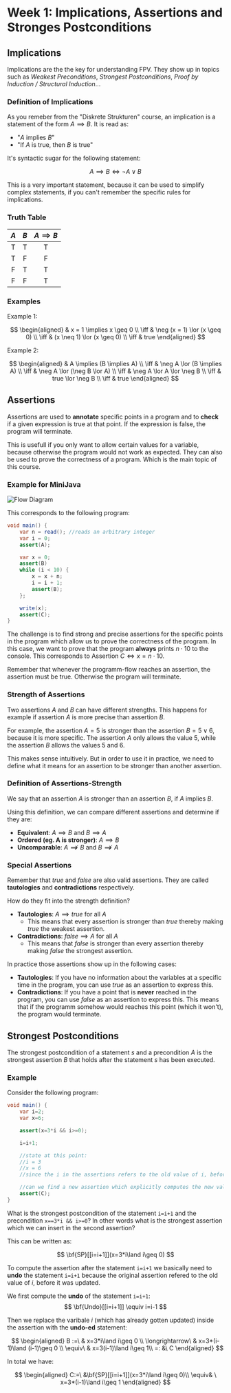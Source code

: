 # Week 1: Implications, Assertions and Stronges Postconditions

## Implications

Implications are the the key for understanding FPV. They show up in topics such as *Weakest Preconditions*, *Strongest Postconditions*, *Proof by Induction / Structural Induction*...

### Definition of Implications

As you remeber from the "Diskrete Strukturen" course, an implication is a statement of the form $A \implies B$. It is read as:

+ "$A$ implies $B$"
+ "If $A$ is true, then $B$ is true"

It's syntactic sugar for the following statement:

$$
A \implies B \iff \neg A \lor B
$$

This is a very important statement, because it can be used to simplify complex statements, if you can't remember the specific rules for implications.

### Truth Table

| $A$ | $B$ | $A \implies B$ |
|:---:|:---:|:--------------:|
| T   | T   | T              |
| T   | F   | F              |
| F   | T   | T              |
| F   | F   | T              |

### Examples

Example 1:

$$
\begin{aligned}
& x = 1 \implies x \geq 0 \\
\iff & \neg (x = 1) \lor (x \geq 0) \\
\iff & (x \neq 1) \lor (x \geq 0) \\
\iff & true
\end{aligned}
$$

Example 2:

$$
\begin{aligned}
& A \implies (B \implies A) \\
\iff & \neg A \lor (B \implies A) \\
\iff & \neg A \lor (\neg B \lor A) \\
\iff & \neg A \lor A \lor \neg B \\
\iff & true \lor \neg B \\
\iff & true
\end{aligned}
$$

## Assertions

Assertions are used to **annotate** specific points in a program and to **check** if a given expression is true at that point. If the expression is false, the program will terminate.

This is usefull if you only want to allow certain values for a variable, because otherwise the program would not work as expected. They can also be used to prove the correctness of a program. Which is the main topic of this course.

### Example for MiniJava

![Flow Diagram](md/images/cfg.png)

This corresponds to the following program:

```java
void main() {
    var n = read(); //reads an arbitrary integer
    var i = 0;
    assert(A);

    var x = 0;
    assert(B)
    while (i < 10) {
        x = x + n;
        i = i + 1;
        assert(B);
    };

    write(x);
    assert(C);
}
```

The challenge is to find strong and precise assertions for the specific points in the program which allow us to prove the correctness of the program. In this case, we want to prove that the program **always** prints $n \cdot 10$ to the console.
This corresponds to Assertion $C \iff x = n \cdot 10$.

Remember that whenever the programm-flow reaches an assertion, the assertion must be true. Otherwise the program will terminate.

### Strength of Assertions

Two assertions $A$ and $B$ can have different strengths. This happens for example if assertion $A$ is more precise than assertion $B$.

For example, the assertion $A=5$ is stronger than the assertion $B=5 \lor 6$, because it is more specific. The assertion $A$ only allows the value $5$, while the assertion $B$ allows the values $5$ and $6$.

This makes sense intuitively. But in order to use it in practice, we need to define what it means for an assertion to be stronger than another assertion.

### Definition of Assertions-Strength

We say that an assertion $A$ is stronger than an assertion $B$, if $A$ implies $B$.

Using this definition, we can compare different assertions and determine if they are:

+ **Equivalent**: $A \implies B$ and $B \implies A$
+ **Ordered (eg. A is stronger)**: $A \implies B$
+ **Uncomparable**: $A \not\implies B$ and $B \not\implies A$

### Special Assertions

Remember that $true$ and $false$ are also valid assertions. They are called **tautologies** and **contradictions** respectively.

How do they fit into the strength definition?

+ **Tautologies**: $A \implies true$ for all $A$
  + This means that every assertion is stronger than $true$ thereby making $true$ the weakest assertion.
+ **Contradictions**: $false \implies A$ for all $A$
  + This means that $false$ is stronger than every assertion thereby making $false$ the strongest assertion.

In practice those assertions show up in the following cases:

+ **Tautologies**: If you have no information about the variables at a specific time in the program, you can use $true$ as an assertion to express this.
+ **Contradictions**: If you have a point that is **never** reached in the program, you can use $false$ as an assertion to express this. This means that if the programm somehow would reaches this point (which it won't), the program would terminate.

## Strongest Postconditions

The strongest postcondition of a statement $s$ and a precondition $A$ is the strongest assertion $B$ that holds after the statement $s$ has been executed.

### Example

Consider the following program:

```java
void main() {
    var i=2;
    var x=6;

    assert(x=3*i && i>=0);

    i=i+1;

    //state at this point:
    //i = 3
    //x = 6
    //since the i in the assertions refers to the old value of i, before the statement i=i+1 was executed, the assertion x=3*i is now broken (x=6 != 3*3)

    //can we find a new assertion which explicitly computes the new value of x?
    assert(C);
}
```

What is the strongest postcondition of the statement `i=i+1` and the precondition `x==3*i && i>=0`? In other words what is the strongest assertion which we can insert in the second assertion?

This can be written as:

$$
\bf{SP}[[i=i+1]](x=3*i\land i\geq 0)
$$

To compute the assertion after the statement `i=i+1` we basically need to **undo** the statement `i=i+1` because the original assertion refered to the old value of $i$, before it was updated.

We first compute the **undo** of the statement `i=i+1`:
$$
\bf{Undo}[[i=i+1]] \equiv i=i-1
$$

Then we replace the varibale $i$ (which has already gotten updated) inside the assertion with the **undo-ed** statement:

$$
\begin{aligned}
B :=\ & x=3*i\land i\geq 0 \\
\longrightarrow\ & x=3*(i-1)\land (i-1)\geq 0 \\
\equiv\ & x=3(i-1)\land i\geq 1\\
=: &\ C
\end{aligned}
$$

In total we have:

$$
\begin{aligned}
C:=\ &\bf{SP}[[i=i+1]](x=3*i\land i\geq 0)\\
\equiv& \  x=3*(i-1)\land i\geq 1
\end{aligned}
$$
